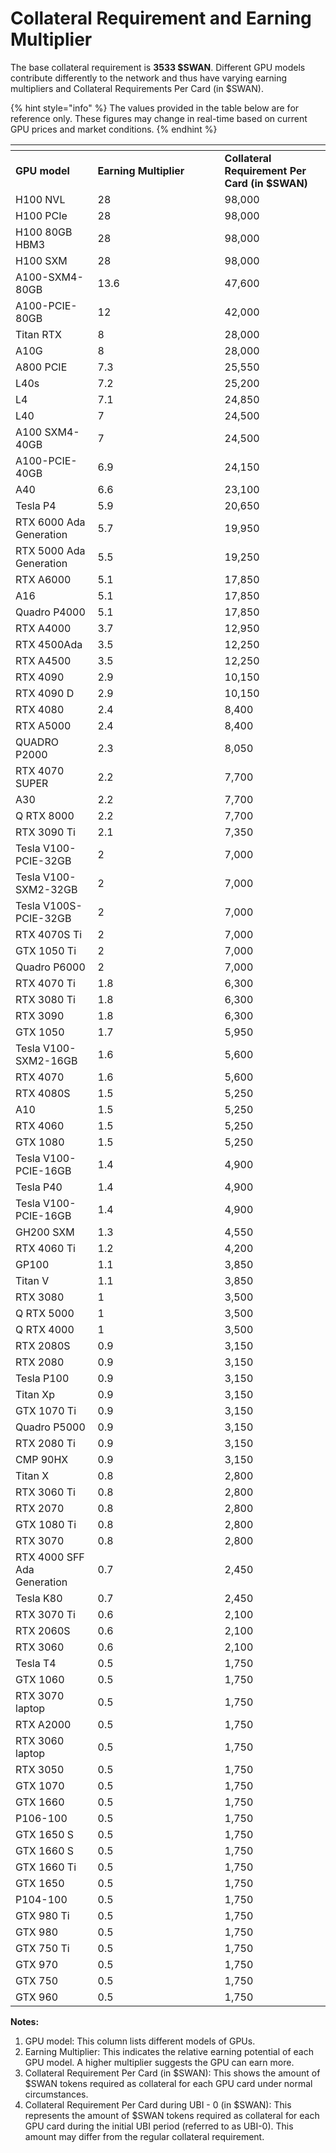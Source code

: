 # Collateral Requirement and Earning Multiplier

The base collateral requirement is **3533 $SWAN**. Different GPU models contribute differently to the network and thus have varying earning multipliers and Collateral Requirements Per Card (in $SWAN).&#x20;

{% hint style="info" %}
The values provided in the table below are for reference only. These figures may change in real-time based on current GPU prices and market conditions.
{% endhint %}

<table data-header-hidden><thead><tr><th></th><th width="187"></th><th></th></tr></thead><tbody><tr><td><strong>GPU model</strong></td><td><strong>Earning Multiplier</strong></td><td><strong>Collateral Requirement Per Card (in $SWAN)</strong></td></tr><tr><td>H100 NVL</td><td>28</td><td>98,000</td></tr><tr><td>H100 PCIe</td><td>28</td><td>98,000</td></tr><tr><td>H100 80GB HBM3</td><td>28</td><td>98,000</td></tr><tr><td>H100 SXM</td><td>28</td><td>98,000</td></tr><tr><td>A100-SXM4-80GB</td><td>13.6</td><td>47,600</td></tr><tr><td>A100-PCIE-80GB</td><td>12</td><td>42,000</td></tr><tr><td>Titan RTX</td><td>8</td><td>28,000</td></tr><tr><td>A10G</td><td>8</td><td>28,000</td></tr><tr><td>A800 PCIE</td><td>7.3</td><td>25,550</td></tr><tr><td>L40s</td><td>7.2</td><td>25,200</td></tr><tr><td>L4</td><td>7.1</td><td>24,850</td></tr><tr><td>L40</td><td>7</td><td>24,500</td></tr><tr><td>A100 SXM4-40GB</td><td>7</td><td>24,500</td></tr><tr><td>A100-PCIE-40GB</td><td>6.9</td><td>24,150</td></tr><tr><td>A40</td><td>6.6</td><td>23,100</td></tr><tr><td>Tesla P4</td><td>5.9</td><td>20,650</td></tr><tr><td>RTX 6000 Ada Generation</td><td>5.7</td><td>19,950</td></tr><tr><td>RTX 5000 Ada Generation</td><td>5.5</td><td>19,250</td></tr><tr><td>RTX A6000</td><td>5.1</td><td>17,850</td></tr><tr><td>A16</td><td>5.1</td><td>17,850</td></tr><tr><td>Quadro P4000</td><td>5.1</td><td>17,850</td></tr><tr><td>RTX A4000</td><td>3.7</td><td>12,950</td></tr><tr><td>RTX 4500Ada</td><td>3.5</td><td>12,250</td></tr><tr><td>RTX A4500</td><td>3.5</td><td>12,250</td></tr><tr><td>RTX 4090</td><td>2.9</td><td>10,150</td></tr><tr><td>RTX 4090 D</td><td>2.9</td><td>10,150</td></tr><tr><td>RTX 4080</td><td>2.4</td><td>8,400</td></tr><tr><td>RTX A5000</td><td>2.4</td><td>8,400</td></tr><tr><td>QUADRO P2000</td><td>2.3</td><td>8,050</td></tr><tr><td>RTX 4070 SUPER</td><td>2.2</td><td>7,700</td></tr><tr><td>A30</td><td>2.2</td><td>7,700</td></tr><tr><td>Q RTX 8000</td><td>2.2</td><td>7,700</td></tr><tr><td>RTX 3090 Ti</td><td>2.1</td><td>7,350</td></tr><tr><td>Tesla V100-PCIE-32GB</td><td>2</td><td>7,000</td></tr><tr><td>Tesla V100-SXM2-32GB</td><td>2</td><td>7,000</td></tr><tr><td>Tesla V100S-PCIE-32GB</td><td>2</td><td>7,000</td></tr><tr><td>RTX 4070S Ti</td><td>2</td><td>7,000</td></tr><tr><td>GTX 1050 Ti</td><td>2</td><td>7,000</td></tr><tr><td>Quadro P6000</td><td>2</td><td>7,000</td></tr><tr><td>RTX 4070 Ti</td><td>1.8</td><td>6,300</td></tr><tr><td>RTX 3080 Ti</td><td>1.8</td><td>6,300</td></tr><tr><td>RTX 3090</td><td>1.8</td><td>6,300</td></tr><tr><td>GTX 1050</td><td>1.7</td><td>5,950</td></tr><tr><td>Tesla V100-SXM2-16GB</td><td>1.6</td><td>5,600</td></tr><tr><td>RTX 4070</td><td>1.6</td><td>5,600</td></tr><tr><td>RTX 4080S</td><td>1.5</td><td>5,250</td></tr><tr><td>A10</td><td>1.5</td><td>5,250</td></tr><tr><td>RTX 4060</td><td>1.5</td><td>5,250</td></tr><tr><td>GTX 1080</td><td>1.5</td><td>5,250</td></tr><tr><td>Tesla V100-PCIE-16GB</td><td>1.4</td><td>4,900</td></tr><tr><td>Tesla P40</td><td>1.4</td><td>4,900</td></tr><tr><td>Tesla V100-PCIE-16GB</td><td>1.4</td><td>4,900</td></tr><tr><td>GH200 SXM</td><td>1.3</td><td>4,550</td></tr><tr><td>RTX 4060 Ti</td><td>1.2</td><td>4,200</td></tr><tr><td>GP100</td><td>1.1</td><td>3,850</td></tr><tr><td>Titan V</td><td>1.1</td><td>3,850</td></tr><tr><td>RTX 3080</td><td>1</td><td>3,500</td></tr><tr><td>Q RTX 5000</td><td>1</td><td>3,500</td></tr><tr><td>Q RTX 4000</td><td>1</td><td>3,500</td></tr><tr><td>RTX 2080S</td><td>0.9</td><td>3,150</td></tr><tr><td>RTX 2080</td><td>0.9</td><td>3,150</td></tr><tr><td>Tesla P100</td><td>0.9</td><td>3,150</td></tr><tr><td>Titan Xp</td><td>0.9</td><td>3,150</td></tr><tr><td>GTX 1070 Ti</td><td>0.9</td><td>3,150</td></tr><tr><td>Quadro P5000</td><td>0.9</td><td>3,150</td></tr><tr><td>RTX 2080 Ti</td><td>0.9</td><td>3,150</td></tr><tr><td>CMP 90HX</td><td>0.9</td><td>3,150</td></tr><tr><td>Titan X</td><td>0.8</td><td>2,800</td></tr><tr><td>RTX 3060 Ti</td><td>0.8</td><td>2,800</td></tr><tr><td>RTX 2070</td><td>0.8</td><td>2,800</td></tr><tr><td>GTX 1080 Ti</td><td>0.8</td><td>2,800</td></tr><tr><td>RTX 3070</td><td>0.8</td><td>2,800</td></tr><tr><td>RTX 4000 SFF Ada Generation</td><td>0.7</td><td>2,450</td></tr><tr><td>Tesla K80</td><td>0.7</td><td>2,450</td></tr><tr><td>RTX 3070 Ti</td><td>0.6</td><td>2,100</td></tr><tr><td>RTX 2060S</td><td>0.6</td><td>2,100</td></tr><tr><td>RTX 3060</td><td>0.6</td><td>2,100</td></tr><tr><td>Tesla T4</td><td>0.5</td><td>1,750</td></tr><tr><td>GTX 1060</td><td>0.5</td><td>1,750</td></tr><tr><td>RTX 3070 laptop</td><td>0.5</td><td>1,750</td></tr><tr><td>RTX A2000</td><td>0.5</td><td>1,750</td></tr><tr><td>RTX 3060 laptop</td><td>0.5</td><td>1,750</td></tr><tr><td>RTX 3050</td><td>0.5</td><td>1,750</td></tr><tr><td>GTX 1070</td><td>0.5</td><td>1,750</td></tr><tr><td>GTX 1660</td><td>0.5</td><td>1,750</td></tr><tr><td>P106-100</td><td>0.5</td><td>1,750</td></tr><tr><td>GTX 1650 S</td><td>0.5</td><td>1,750</td></tr><tr><td>GTX 1660 S</td><td>0.5</td><td>1,750</td></tr><tr><td>GTX 1660 Ti</td><td>0.5</td><td>1,750</td></tr><tr><td>GTX 1650</td><td>0.5</td><td>1,750</td></tr><tr><td>P104-100</td><td>0.5</td><td>1,750</td></tr><tr><td>GTX 980 Ti</td><td>0.5</td><td>1,750</td></tr><tr><td>GTX 980</td><td>0.5</td><td>1,750</td></tr><tr><td>GTX 750 Ti</td><td>0.5</td><td>1,750</td></tr><tr><td>GTX 970</td><td>0.5</td><td>1,750</td></tr><tr><td>GTX 750</td><td>0.5</td><td>1,750</td></tr><tr><td>GTX 960</td><td>0.5</td><td>1,750</td></tr></tbody></table>

**Notes:**

1. GPU model: This column lists different models of GPUs.
2. Earning Multiplier: This indicates the relative earning potential of each GPU model. A higher multiplier suggests the GPU can earn more.
3. Collateral Requirement Per Card (in $SWAN): This shows the amount of $SWAN tokens required as collateral for each GPU card under normal circumstances.
4. Collateral Requirement Per Card during UBI - 0 (in $SWAN): This represents the amount of $SWAN tokens required as collateral for each GPU card during the initial UBI period (referred to as UBI-0). This amount may differ from the regular collateral requirement.
